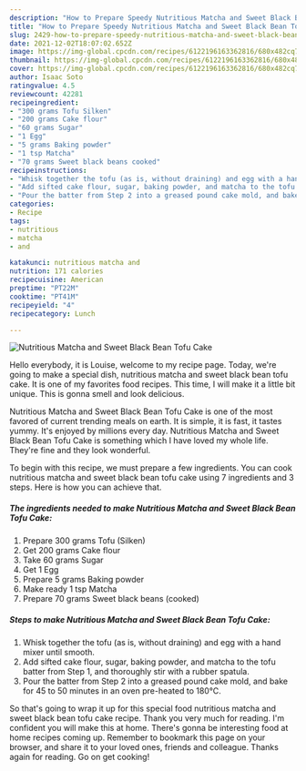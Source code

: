 ```yaml
---
description: "How to Prepare Speedy Nutritious Matcha and Sweet Black Bean Tofu Cake"
title: "How to Prepare Speedy Nutritious Matcha and Sweet Black Bean Tofu Cake"
slug: 2429-how-to-prepare-speedy-nutritious-matcha-and-sweet-black-bean-tofu-cake
date: 2021-12-02T18:07:02.652Z
image: https://img-global.cpcdn.com/recipes/6122196163362816/680x482cq70/nutritious-matcha-and-sweet-black-bean-tofu-cake-recipe-main-photo.jpg
thumbnail: https://img-global.cpcdn.com/recipes/6122196163362816/680x482cq70/nutritious-matcha-and-sweet-black-bean-tofu-cake-recipe-main-photo.jpg
cover: https://img-global.cpcdn.com/recipes/6122196163362816/680x482cq70/nutritious-matcha-and-sweet-black-bean-tofu-cake-recipe-main-photo.jpg
author: Isaac Soto
ratingvalue: 4.5
reviewcount: 42281
recipeingredient:
- "300 grams Tofu Silken"
- "200 grams Cake flour"
- "60 grams Sugar"
- "1 Egg"
- "5 grams Baking powder"
- "1 tsp Matcha"
- "70 grams Sweet black beans cooked"
recipeinstructions:
- "Whisk together the tofu (as is, without draining) and egg with a hand mixer until smooth."
- "Add sifted cake flour, sugar, baking powder, and matcha to the tofu batter from Step 1, and thoroughly stir with a rubber spatula."
- "Pour the batter from Step 2 into a greased pound cake mold, and bake for 45 to 50 minutes in an oven pre-heated to 180℃."
categories:
- Recipe
tags:
- nutritious
- matcha
- and

katakunci: nutritious matcha and 
nutrition: 171 calories
recipecuisine: American
preptime: "PT22M"
cooktime: "PT41M"
recipeyield: "4"
recipecategory: Lunch

---
```



![Nutritious Matcha and Sweet Black Bean Tofu Cake](https://img-global.cpcdn.com/recipes/6122196163362816/680x482cq70/nutritious-matcha-and-sweet-black-bean-tofu-cake-recipe-main-photo.jpg)

Hello everybody, it is Louise, welcome to my recipe page. Today, we're going to make a special dish, nutritious matcha and sweet black bean tofu cake. It is one of my favorites food recipes. This time, I will make it a little bit unique. This is gonna smell and look delicious.

Nutritious Matcha and Sweet Black Bean Tofu Cake is one of the most favored of current trending meals on earth. It is simple, it is fast, it tastes yummy. It's enjoyed by millions every day. Nutritious Matcha and Sweet Black Bean Tofu Cake is something which I have loved my whole life. They're fine and they look wonderful.




To begin with this recipe, we must prepare a few ingredients. You can cook nutritious matcha and sweet black bean tofu cake using 7 ingredients and 3 steps. Here is how you can achieve that.

<!--inarticleads1-->

##### The ingredients needed to make Nutritious Matcha and Sweet Black Bean Tofu Cake:

1. Prepare 300 grams Tofu (Silken)
1. Get 200 grams Cake flour
1. Take 60 grams Sugar
1. Get 1 Egg
1. Prepare 5 grams Baking powder
1. Make ready 1 tsp Matcha
1. Prepare 70 grams Sweet black beans (cooked)




<!--inarticleads2-->

##### Steps to make Nutritious Matcha and Sweet Black Bean Tofu Cake:

1. Whisk together the tofu (as is, without draining) and egg with a hand mixer until smooth.
1. Add sifted cake flour, sugar, baking powder, and matcha to the tofu batter from Step 1, and thoroughly stir with a rubber spatula.
1. Pour the batter from Step 2 into a greased pound cake mold, and bake for 45 to 50 minutes in an oven pre-heated to 180℃.




So that's going to wrap it up for this special food nutritious matcha and sweet black bean tofu cake recipe. Thank you very much for reading. I'm confident you will make this at home. There's gonna be interesting food at home recipes coming up. Remember to bookmark this page on your browser, and share it to your loved ones, friends and colleague. Thanks again for reading. Go on get cooking!
